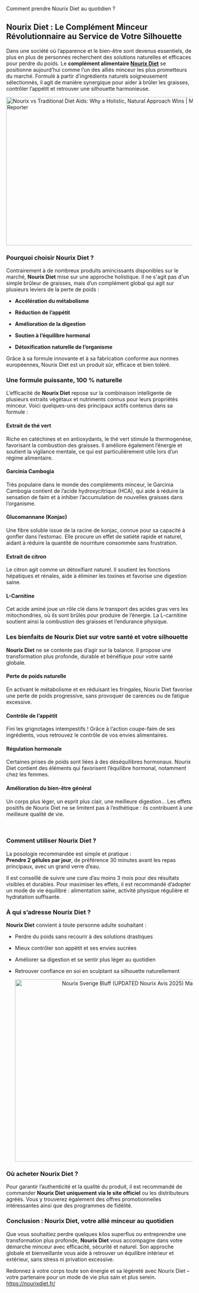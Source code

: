 Comment prendre Nourix Diet au quotidien ?

<div id="post-body-7970048688123893806" class="post-body entry-content float-container">
<h2 class="" data-end="329" data-start="240"><strong data-end="329" data-start="243">Nourix Diet : Le Compl&eacute;ment Minceur R&eacute;volutionnaire au Service de Votre Silhouette</strong></h2>
<p class="" data-end="827" data-start="331">Dans une soci&eacute;t&eacute; o&ugrave; l&rsquo;apparence et le bien-&ecirc;tre sont devenus essentiels, de plus en plus de personnes recherchent des solutions naturelles et efficaces pour perdre du poids. Le <strong data-end="546" data-start="508">compl&eacute;ment alimentaire <a href="https://nourixdiet.fr/">Nourix Diet</a></strong> se positionne aujourd&rsquo;hui comme l&rsquo;un des alli&eacute;s minceur les plus prometteurs du march&eacute;. Formul&eacute; &agrave; partir d&rsquo;ingr&eacute;dients naturels soigneusement s&eacute;lectionn&eacute;s, il agit de mani&egrave;re synergique pour aider &agrave; br&ucirc;ler les graisses, contr&ocirc;ler l&rsquo;app&eacute;tit et retrouver une silhouette harmonieuse.</p>
<p class="" data-end="827" data-start="331"><img src="https://www.mi-reporter.com/wp-content/uploads/2025/05/39298096_web1_M1-Nourix-Teaser.jpg" alt="Nourix vs Traditional Diet Aids: Why a Holistic, Natural Approach Wins |  Mercer Island Reporter" width="640" height="400" /> </p>
<h3 class="" data-end="867" data-start="829"><strong data-end="867" data-start="833">Pourquoi choisir Nourix Diet ?</strong></h3>
<p class="" data-end="1127" data-start="869">Contrairement &agrave; de nombreux produits amincissants disponibles sur le march&eacute;, <strong data-end="961" data-start="946">Nourix Diet</strong> mise sur une approche holistique. Il ne s'agit pas d'un simple br&ucirc;leur de graisses, mais d&rsquo;un compl&eacute;ment global qui agit sur plusieurs leviers de la perte de poids :</p>
<ul data-end="1309" data-start="1129">
<li class="" data-end="1162" data-start="1129">
<p class="" data-end="1162" data-start="1131"><strong data-end="1162" data-start="1131">Acc&eacute;l&eacute;ration du m&eacute;tabolisme</strong></p>
</li>
<li class="" data-end="1191" data-start="1163">
<p class="" data-end="1191" data-start="1165"><strong data-end="1191" data-start="1165">R&eacute;duction de l&rsquo;app&eacute;tit</strong></p>
</li>
<li class="" data-end="1226" data-start="1192">
<p class="" data-end="1226" data-start="1194"><strong data-end="1226" data-start="1194">Am&eacute;lioration de la digestion</strong></p>
</li>
<li class="" data-end="1263" data-start="1227">
<p class="" data-end="1263" data-start="1229"><strong data-end="1263" data-start="1229">Soutien &agrave; l&rsquo;&eacute;quilibre hormonal</strong></p>
</li>
<li class="" data-end="1309" data-start="1264">
<p class="" data-end="1309" data-start="1266"><strong data-end="1309" data-start="1266">D&eacute;toxification naturelle de l&rsquo;organisme</strong></p>
</li>
</ul>
<p class="" data-end="1449" data-start="1311">Gr&acirc;ce &agrave; sa formule innovante et &agrave; sa fabrication conforme aux normes europ&eacute;ennes, Nourix Diet est un produit s&ucirc;r, efficace et bien tol&eacute;r&eacute;.</p>
<h3 class="" data-end="1502" data-start="1456"><strong data-end="1502" data-start="1460">Une formule puissante, 100 % naturelle</strong></h3>
<p class="" data-end="1725" data-start="1504">L&rsquo;efficacit&eacute; de <strong data-end="1535" data-start="1520">Nourix Diet</strong> repose sur la combinaison intelligente de plusieurs extraits v&eacute;g&eacute;taux et nutriments connus pour leurs propri&eacute;t&eacute;s minceur. Voici quelques-uns des principaux actifs contenus dans sa formule :</p>
<h4 class="" data-end="1758" data-start="1727"><strong data-end="1758" data-start="1735">Extrait de th&eacute; vert</strong></h4>
<p class="" data-end="2004" data-start="1759">Riche en cat&eacute;chines et en antioxydants, le th&eacute; vert stimule la thermogen&egrave;se, favorisant la combustion des graisses. Il am&eacute;liore &eacute;galement l&rsquo;&eacute;nergie et soutient la vigilance mentale, ce qui est particuli&egrave;rement utile lors d&rsquo;un r&eacute;gime alimentaire.</p>
<h4 class="" data-end="2035" data-start="2006"><strong data-end="2035" data-start="2014">Garcinia Cambogia</strong></h4>
<p class="" data-end="2261" data-start="2036">Tr&egrave;s populaire dans le monde des compl&eacute;ments minceur, le Garcinia Cambogia contient de l&rsquo;acide hydroxycitrique (HCA), qui aide &agrave; r&eacute;duire la sensation de faim et &agrave; inhiber l&rsquo;accumulation de nouvelles graisses dans l&rsquo;organisme.</p>
<h4 class="" data-end="2296" data-start="2263"><strong data-end="2296" data-start="2271">Glucomannane (Konjac)</strong></h4>
<p class="" data-end="2517" data-start="2297">Une fibre soluble issue de la racine de konjac, connue pour sa capacit&eacute; &agrave; gonfler dans l&rsquo;estomac. Elle procure un effet de sati&eacute;t&eacute; rapide et naturel, aidant &agrave; r&eacute;duire la quantit&eacute; de nourriture consomm&eacute;e sans frustration.</p>
<h4 class="" data-end="2548" data-start="2519"><strong data-end="2548" data-start="2527">Extrait de citron</strong></h4>
<p class="" data-end="2703" data-start="2549">Le citron agit comme un d&eacute;toxifiant naturel. Il soutient les fonctions h&eacute;patiques et r&eacute;nales, aide &agrave; &eacute;liminer les toxines et favorise une digestion saine.</p>
<h4 class="" data-end="2728" data-start="2705"><strong data-end="2728" data-start="2713">L-Carnitine</strong></h4>
<p class="" data-end="2948" data-start="2729">Cet acide amin&eacute; joue un r&ocirc;le cl&eacute; dans le transport des acides gras vers les mitochondries, o&ugrave; ils sont br&ucirc;l&eacute;s pour produire de l&rsquo;&eacute;nergie. La L-carnitine soutient ainsi la combustion des graisses et l&rsquo;endurance physique.</p>
<h3 class="" data-end="3027" data-start="2955"><strong data-end="3027" data-start="2959">Les bienfaits de Nourix Diet sur votre sant&eacute; et votre silhouette</strong></h3>
<p class="" data-end="3178" data-start="3029"><strong data-end="3044" data-start="3029">Nourix Diet</strong> ne se contente pas d&rsquo;agir sur la balance. Il propose une transformation plus profonde, durable et b&eacute;n&eacute;fique pour votre sant&eacute; globale.</p>
<h4 class="" data-end="3216" data-start="3180"><strong data-end="3216" data-start="3188">Perte de poids naturelle</strong></h4>
<p class="" data-end="3379" data-start="3217">En activant le m&eacute;tabolisme et en r&eacute;duisant les fringales, Nourix Diet favorise une perte de poids progressive, sans provoquer de carences ou de fatigue excessive.</p>
<h4 class="" data-end="3414" data-start="3381"><strong data-end="3414" data-start="3389">Contr&ocirc;le de l&rsquo;app&eacute;tit</strong></h4>
<p class="" data-end="3553" data-start="3415">Fini les grignotages intempestifs ! Gr&acirc;ce &agrave; l&rsquo;action coupe-faim de ses ingr&eacute;dients, vous retrouvez le contr&ocirc;le de vos envies alimentaires.</p>
<h4 class="" data-end="3587" data-start="3555"><strong data-end="3587" data-start="3563">R&eacute;gulation hormonale</strong></h4>
<p class="" data-end="3753" data-start="3588">Certaines prises de poids sont li&eacute;es &agrave; des d&eacute;s&eacute;quilibres hormonaux. Nourix Diet contient des &eacute;l&eacute;ments qui favorisent l&rsquo;&eacute;quilibre hormonal, notamment chez les femmes.</p>
<h4 class="" data-end="3800" data-start="3755"><strong data-end="3800" data-start="3763">Am&eacute;lioration du bien-&ecirc;tre g&eacute;n&eacute;ral</strong></h4>
<p class="" data-end="3987" data-start="3801">Un corps plus l&eacute;ger, un esprit plus clair, une meilleure digestion&hellip; Les effets positifs de Nourix Diet ne se limitent pas &agrave; l&rsquo;esth&eacute;tique : ils contribuent &agrave; une meilleure qualit&eacute; de vie.</p>
<p>&nbsp;</p>
<h3 class="" data-end="4032" data-start="3994"><strong data-end="4032" data-start="3998">Comment utiliser Nourix Diet ?</strong></h3>
<p class="" data-end="4200" data-start="4034">La posologie recommand&eacute;e est simple et pratique :<br data-end="4086" data-start="4083" /><strong data-end="4119" data-start="4089">Prendre 2 g&eacute;lules par jour</strong>, de pr&eacute;f&eacute;rence 30 minutes avant les repas principaux, avec un grand verre d&rsquo;eau.</p>
<p class="" data-end="4453" data-start="4202">Il est conseill&eacute; de suivre une cure d&rsquo;au moins 3 mois pour des r&eacute;sultats visibles et durables. Pour maximiser les effets, il est recommand&eacute; d&rsquo;adopter un mode de vie &eacute;quilibr&eacute; : alimentation saine, activit&eacute; physique r&eacute;guli&egrave;re et hydratation suffisante.</p>
<h3 class="" data-end="4497" data-start="4460"><strong data-end="4497" data-start="4464">&Agrave; qui s&rsquo;adresse Nourix Diet ?</strong></h3>
<p class="" data-end="4560" data-start="4499"><strong data-end="4514" data-start="4499">Nourix Diet</strong> convient &agrave; toute personne adulte souhaitant :</p>
<ul style="text-align: left;" data-end="4804" data-start="4562">
<li class="" data-end="4620" data-start="4562">
<p class="" data-end="4620" data-start="4564">Perdre du poids sans recourir &agrave; des solutions drastiques</p>
</li>
<li class="" data-end="4672" data-start="4621">
<p class="" data-end="4672" data-start="4623">Mieux contr&ocirc;ler son app&eacute;tit et ses envies sucr&eacute;es</p>
</li>
<li class="" data-end="4734" data-start="4673">
<p class="" data-end="4734" data-start="4675">Am&eacute;liorer sa digestion et se sentir plus l&eacute;ger au quotidien</p>
</li>
<li class="" data-end="4804" data-start="4735">
<p class="" data-end="4804" data-start="4737">Retrouver confiance en soi en sculptant sa silhouette naturellement</p>
<p class="" style="text-align: center;" data-end="4804" data-start="4737"><img src="https://ml.globenewswire.com/Resource/Download/c8246c00-ed0d-4bdd-ac85-69718f603a6f/nourix-sverige-product.jpg" alt="Nourix Sverige Bluff (UPDATED Nourix Avis 2025) Matas Pris" width="640" height="491" /> </p>
</li>
</ul>
<h3 class="" data-end="5833" data-start="5801"><strong data-end="5833" data-start="5805">O&ugrave; acheter Nourix Diet ?</strong></h3>
<p class="" data-end="6103" data-start="5835">Pour garantir l&rsquo;authenticit&eacute; et la qualit&eacute; du produit, il est recommand&eacute; de commander <strong data-end="5968" data-start="5921">Nourix Diet uniquement via le site officiel</strong> ou les distributeurs agr&eacute;&eacute;s. Vous y trouverez &eacute;galement des offres promotionnelles int&eacute;ressantes ainsi que des programmes de fid&eacute;lit&eacute;.</p>
<h3 class="" data-end="6176" data-start="6110"><strong data-end="6176" data-start="6114">Conclusion : Nourix Diet, votre alli&eacute; minceur au quotidien</strong></h3>
<p class="" data-end="6510" data-start="6178">Que vous souhaitiez perdre quelques kilos superflus ou entreprendre une transformation plus profonde, <strong data-end="6295" data-start="6280">Nourix Diet</strong> vous accompagne dans votre d&eacute;marche minceur avec efficacit&eacute;, s&eacute;curit&eacute; et naturel. Son approche globale et bienveillante vous aide &agrave; retrouver un &eacute;quilibre int&eacute;rieur et ext&eacute;rieur, sans stress ni privation excessive.</p>
<p class="" data-end="6649" data-start="6512">Redonnez &agrave; votre corps toute son &eacute;nergie et sa l&eacute;g&egrave;ret&eacute; avec Nourix Diet &ndash; votre partenaire pour un mode de vie plus sain et plus serein. <a href="https://nourixdiet.fr/">https://nourixdiet.fr/</a></p>
</div>
<div class="post-bottom">&nbsp;</div>
<div class="post-outer">&nbsp;</div>
<section id="comments" class="comments embed" data-num-comments="0">
<div id="Blog1_comments-block-wrapper">&nbsp;</div>
<div class="footer">&nbsp;</div>
</section>
